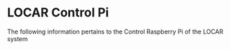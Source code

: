 # LOCAR Control Pi
The following information pertains to the Control Raspberry Pi of the LOCAR system
